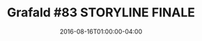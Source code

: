 ---
title: "Grafald #83 STORYLINE FINALE"
type: "image"
date: 2016-08-16T01:00:00-04:00
draft: false
categories: ["Projects"]
image_paths:
    - "../img/2016/83/1.png"
    - "../img/2016/83/2.png"
    - "../img/2016/83/3.png"
    - "../img/2016/83/4.png"
    - "../img/2016/83/5.png"
    - "../img/2016/83/6.png"
    - "../img/2016/83/7.png"
    - "../img/2016/83/8.png"
    - "../img/2016/83/9.png"
    - "../img/2016/83/10.png"
    - "../img/2016/83/11.png"
    - "../img/2016/83/12.png"
    - "../img/2016/83/13.png"
    - "../img/2016/83/14.png"
alt_text: ""
is_subpage: true
---